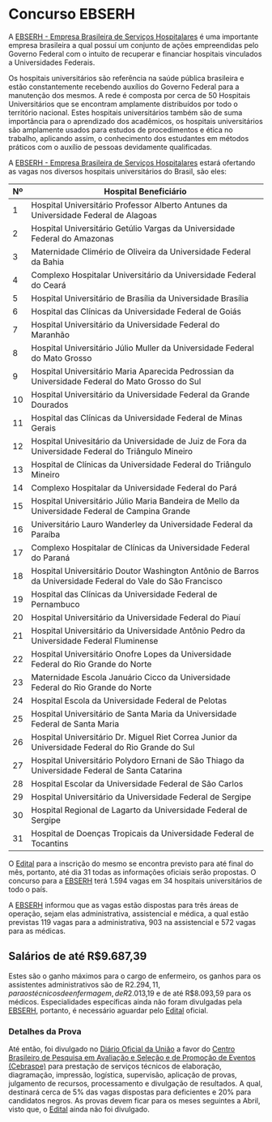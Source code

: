 # Concurso EBSERH 

A [EBSERH - Empresa Brasileira de Serviços Hospitalares](http://www.ebserh.gov.br/) é uma importante empresa brasileira a qual possuí um conjunto de ações empreendidas pelo Governo Federal com o intuito de recuperar e financiar hospitais vinculados a Universidades Federais. 

 Os hospitais universitários são referência na saúde pública brasileira e estão constantemente recebendo auxílios do Governo Federal para a manutenção dos mesmos. A rede é composta por cerca de 50 Hospitais Universitários que se encontram amplamente distribuídos por todo o território nacional. Estes hospitais universitários também são de suma importância para o aprendizado dos acadêmicos, os hospitais universitários são amplamente usados para estudos de procedimentos e ética no trabalho, aplicando assim, o conhecimento dos estudantes em métodos práticos com o auxílio de pessoas devidamente qualificadas. 
 
A [EBSERH - Empresa Brasileira de Serviços Hospitalares](http://www.ebserh.gov.br/) estará ofertando as vagas nos diversos hospitais universitários do Brasil, são eles:

| Nº | Hospital Beneficiário                                                                                       |
|----|-------------------------------------------------------------------------------------------------------------|
| 1  | Hospital Universitário Professor Alberto Antunes da Universidade Federal de Alagoas                         |
| 2  | Hospital Universitário Getúlio Vargas da Universidade Federal do Amazonas                                   |
| 3  | Maternidade Climério de Oliveira da Universidade Federal da Bahia                                           |
| 4  | Complexo Hospitalar Universitário da Universidade Federal do Ceará                                          |
| 5  | Hospital Universitário de Brasília da Universidade Brasília                                                 |
| 6  | Hospital das Clínicas da Universidade Federal de Goiás                                                      |
| 7  | Hospital Universitário da Universidade Federal do Maranhão                                                  |
| 8  | Hospital Universitário Júlio Muller da Universidade Federal do Mato Grosso                                  |
| 9  | Hospital Universitário Maria Aparecida Pedrossian da Universidade Federal do Mato Grosso do Sul             |
| 10 | Hospital Universitário da Universidade Federal da Grande Dourados                                           |
| 11 | Hospital das Clínicas da Universidade Federal de Minas Gerais                                               |
| 12 | Hospital Univesitário da Universidade de Juiz de Fora da Universidade Federal do Triângulo Mineiro          |
| 13 | Hospital de Clínicas da Universidade Federal do Triângulo Mineiro                                           |
| 14 | Complexo Hospitalar da Universidade Federal do Pará                                                         |
| 15 | Hospital Universitário Júlio Maria Bandeira de Mello da Universidade Federal de Campina Grande              |
| 16 | Universitário Lauro Wanderley da Universidade Federal da Paraíba                                            |
| 17 | Complexo Hospitalar de Clínicas da Universidade Federal do Paraná                                           |
| 18 | Hospital Universitário Doutor Washington Antônio de Barros da Universidade Federal do Vale do São Francisco |
| 19 | Hospital das Clínicas da Universidade Federal de Pernambuco                                                 |
| 20 | Hospital Universitário da Universidade Federal do Piauí                                                     |
| 21 | Hospital Universitário da Universidade Antônio Pedro da Universidade Federal Fluminense                     |
| 22 | Hospital Universitário Onofre Lopes da Universidade Federal do Rio Grande do Norte                          |
| 23 | Maternidade Escola Januário Cicco da Universidade Federal do Rio Grande do Norte                            |
| 24 | Hospital Escola da Universidade Federal de Pelotas                                                          |
| 25 | Hospital Universitário de Santa Maria da Universidade Federal de Santa Maria                                |
| 26 | Hospital Universitário Dr. Miguel Riet Correa Junior da Universidade Federal do Rio Grande do Sul           |
| 27 | Hospital Universitário Polydoro Ernani de São Thiago da Universidade Federal de Santa Catarina              |
| 28 | Hospital Escolar da Universidade Federal de São Carlos                                                      |
| 29 | Hospital Universitário da Universidade Federal de Sergipe                                                   |
| 30 | Hospital Regional de Lagarto da Universidade Federal de Sergipe                                             |
| 31 | Hospital de Doenças Tropicais da Universidade Federal de Tocantins                                          |

O [Edital](http://www.ebserh.gov.br/web/portal-ebserh/editais-e-processos-seletivos) para a inscrição do mesmo se encontra previsto para até final do mês, portanto, até dia 31 todas as informações oficiais serão propostas. O concurso para a [EBSERH](http://www.ebserh.gov.br/) terá 1.594 vagas em 34 hospitais universitários de todo o país. 

A [EBSERH](http://www.ebserh.gov.br/) informou que as vagas estão dispostas para três áreas de operação, sejam elas administrativa, assistencial e médica, a qual estão previstas 119 vagas para a administrativa, 903 na assistencial e 572 vagas para as médicas. 

## Salários de até R$9.687,39 

Estes são o ganho máximos para o cargo de enfermeiro, os ganhos para os assistentes administrativos são de R$2.294,11, para os técnicos de enfermagem, de R$2.013,19 e de até R$8.093,59 para os médicos. Especialidades específicas ainda não foram divulgadas pela [EBSERH](http://www.ebserh.gov.br/), portanto, é necessário aguardar pelo [Edital](http://www.ebserh.gov.br/web/portal-ebserh/editais-e-processos-seletivos) oficial.  

### Detalhes da Prova  

Até então, foi divulgado no [Diário Oficial da União](www.imprensanacional.gov.br/) a favor do [Centro Brasileiro de Pesquisa em Avaliação e Seleção e de Promoção de Eventos (Cebraspe)](http://www.cespe.unb.br/default.asp) para prestação de serviços técnicos de elaboração, diagramação, impressão, logística, supervisão, aplicação de provas, julgamento de recursos, processamento e divulgação de resultados. A qual, destinará cerca de 5% das vagas dispostas para deficientes e 20% para candidatos negros. As provas devem ficar para os meses seguintes a Abril, visto que, o [Edital](http://www.ebserh.gov.br/web/portal-ebserh/editais-e-processos-seletivos) ainda não foi divulgado. 

  
